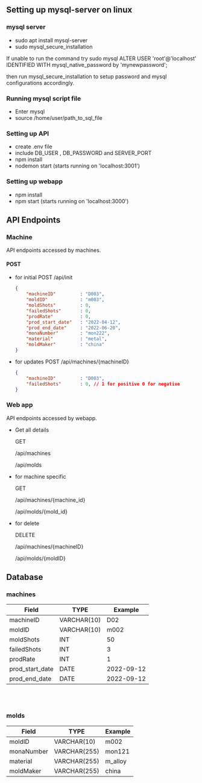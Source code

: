 ## Setting up mysql-server on linux

### mysql server

- sudo apt install mysql-server
- sudo mysql_secure_installation

If unable to run the command try
 sudo mysql
 ALTER USER 'root'@'localhost' IDENTIFIED WITH mysql_native_password by 'mynewpassword';

then run mysql_secure_installation to setup password and mysql configurations
accordingly.

### Running mysql script file

- Enter mysql
- source /home/user/path_to_sql_file

### Setting up API

- create .env file
- include DB_USER , DB_PASSWORD and SERVER_PORT
- npm install
- nodemon start (starts running on 'localhost:3001')

### Setting up webapp

- npm install
- npm start (starts running on 'localhost:3000')

## API Endpoints

### Machine

API endpoints accessed by machines.

#### POST

- for initial
    POST
    /api/init

    ```json
    {
        "machineID"         : "D003",
        "moldID"            : "m003",
        "moldShots"         : 0,
        "failedShots"       : 0,
        "prodRate"          : 0,
        "prod_start_date"   : "2022-04-12",
        "prod_end_date"     : "2022-06-20",
        "monaNumber"        : "mon222",
        "material"          : "metal",
        "moldMaker"         : "china"
    }
    ```

- for updates
    POST
    /api/machines/{machineID}

    ```json
    {
        "machineID"         : "D003",
        "failedShots"       : 0, // 1 for positive 0 for negative
    }
    ```

### Web app

API endpoints accessed by webapp.


- Get all details 

    GET

    /api/machines
    
    /api/molds

- for machine specific

    GET

    /api/machines/{machine_id}
    
    /api/molds/{mold_id}

- for delete

    DELETE

    /api/machines/{machineID}

    /api/molds/{moldID}

## Database

### <b>machines</b>

| Field          | TYPE           | Example       |
|----------------|----------------|---------------|
| machineID      |VARCHAR(10)     | D02           |
| moldID         |VARCHAR(10)     | m002          |
| moldShots      |INT             | 50            |
| failedShots    |INT             | 3             |
| prodRate       |INT             | 1             |
| prod_start_date|DATE            | 2022-09-12    |
| prod_end_date  |DATE            | 2022-09-12    |

<br></br>

### <b> molds </b>

| Field          | TYPE           | Example       |
|----------------|----------------|---------------|
| moldID         |VARCHAR(10)     | m002          |
| monaNumber     |VARCHAR(255)    | mon121        |
| material       |VARCHAR(255)    | m_alloy       |
| moldMaker      |VARCHAR(255)    | china         |
